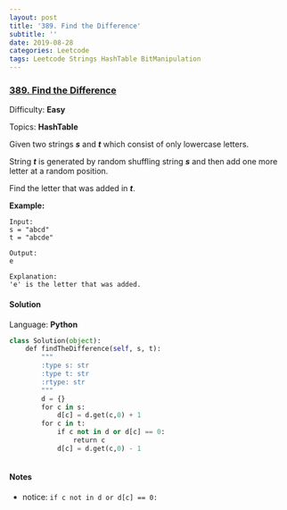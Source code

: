 ```yaml
---
layout: post
title: '389. Find the Difference'
subtitle: ''
date: 2019-08-28
categories: Leetcode
tags: Leetcode Strings HashTable BitManipulation
---
```

### [389\. Find the Difference](https://leetcode.com/problems/find-the-difference/)

Difficulty: **Easy**

Topics: **HashTable**


Given two strings **_s_** and **_t_** which consist of only lowercase letters.

String **_t_** is generated by random shuffling string **_s_** and then add one more letter at a random position.

Find the letter that was added in **_t_**.

**Example:**

```
Input:
s = "abcd"
t = "abcde"

Output:
e

Explanation:
'e' is the letter that was added.
```


#### Solution

Language: **Python**

```python
class Solution(object):
    def findTheDifference(self, s, t):
        """
        :type s: str
        :type t: str
        :rtype: str
        """
        d = {}
        for c in s:
            d[c] = d.get(c,0) + 1
        for c in t:
            if c not in d or d[c] == 0:
                return c
            d[c] = d.get(c,0) - 1
        
```

#### Notes
- notice: `if c not in d or d[c] == 0:`